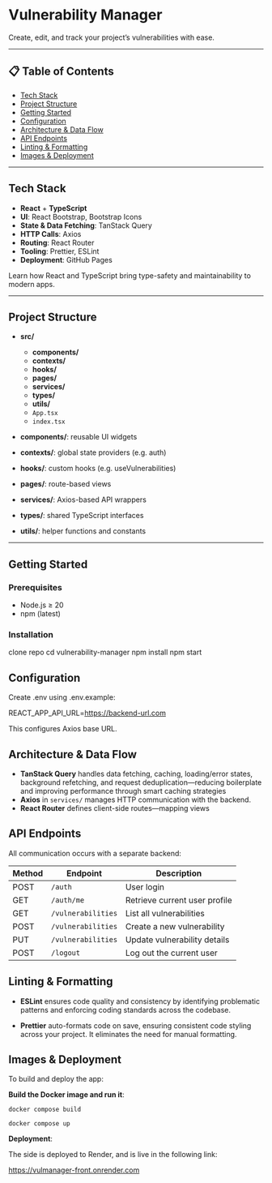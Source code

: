 # Vulnerability Manager

Create, edit, and track your project’s vulnerabilities with ease.

---

## 📋 Table of Contents

- [Tech Stack](#tech-stack)
- [Project Structure](#project-structure)
- [Getting Started](#getting-started)
- [Configuration](#configuration)
- [Architecture & Data Flow](#architecture--data-flow)
- [API Endpoints](#api-endpoints)
- [Linting & Formatting](#linting--formatting)
- [Images & Deployment](#images--deployment)

---

## Tech Stack

- **React** + **TypeScript**
- **UI**: React Bootstrap, Bootstrap Icons
- **State & Data Fetching**: TanStack Query
- **HTTP Calls**: Axios
- **Routing**: React Router
- **Tooling**: Prettier, ESLint
- **Deployment**: GitHub Pages

Learn how React and TypeScript bring type-safety and maintainability to modern apps.

---

## Project Structure

- **src/**
  - **components/**
  - **contexts/**
  - **hooks/**
  - **pages/**
  - **services/**
  - **types/**
  - **utils/**
  - `App.tsx`
  - `index.tsx`

- **components/**: reusable UI widgets
- **contexts/**: global state providers (e.g. auth)
- **hooks/**: custom hooks (e.g. useVulnerabilities)
- **pages/**: route-based views
- **services/**: Axios-based API wrappers
- **types/**: shared TypeScript interfaces
- **utils/**: helper functions and constants

---

## Getting Started

### Prerequisites

- Node.js ≥ 20
- npm (latest)

### Installation

clone repo
cd vulnerability-manager
npm install
npm start

## Configuration

Create .env using .env.example:

REACT_APP_API_URL=https://backend-url.com

This configures Axios base URL.

## Architecture & Data Flow

- **TanStack Query** handles data fetching, caching, loading/error states, background refetching, and request deduplication—reducing boilerplate and improving performance through smart caching strategies
- **Axios** in `services/` manages HTTP communication with the backend.
- **React Router** defines client-side routes—mapping views

## API Endpoints

All communication occurs with a separate backend:

| Method | Endpoint           | Description                   |
| ------ | ------------------ | ----------------------------- |
| POST   | `/auth`            | User login                    |
| GET    | `/auth/me`         | Retrieve current user profile |
| GET    | `/vulnerabilities` | List all vulnerabilities      |
| POST   | `/vulnerabilities` | Create a new vulnerability    |
| PUT    | `/vulnerabilities` | Update vulnerability details  |
| POST   | `/logout`          | Log out the current user      |

## Linting & Formatting

- **ESLint** ensures code quality and consistency by identifying problematic patterns and enforcing coding standards across the codebase.

- **Prettier** auto-formats code on save, ensuring consistent code styling across your project. It eliminates the need for manual formatting.

## Images & Deployment

To build and deploy the app:

**Build the Docker image and run it**:

`docker compose build`

`docker compose up`

**Deployment**:

The side is deployed to Render, and is live in the following link:

https://vulmanager-front.onrender.com
